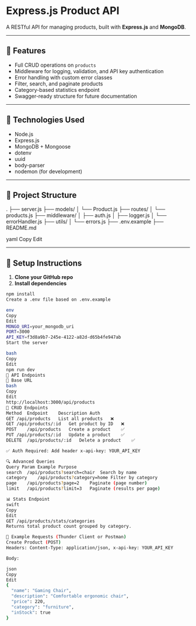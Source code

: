 # Express.js Product API

A RESTful API for managing products, built with **Express.js** and **MongoDB**.

---

## 🚀 Features

- Full CRUD operations on `products`
- Middleware for logging, validation, and API key authentication
- Error handling with custom error classes
- Filter, search, and paginate products
- Category-based statistics endpoint
- Swagger-ready structure for future documentation

---

## 🧠 Technologies Used

- Node.js
- Express.js
- MongoDB + Mongoose
- dotenv
- uuid
- body-parser
- nodemon (for development)

---

## 📁 Project Structure

.
├── server.js
├── models/
│ └── Product.js
├── routes/
│ └── products.js
├── middleware/
│ ├── auth.js
│ ├── logger.js
│ └── errorHandler.js
├── utils/
│ └── errors.js
├── .env.example
├── README.md

yaml
Copy
Edit

---

## 🔧 Setup Instructions

1. **Clone your GitHub repo**
2. **Install dependencies**

```bash
npm install
Create a .env file based on .env.example

env
Copy
Edit
MONGO_URI=your_mongodb_uri
PORT=3000
API_KEY=f3d8a9b7-245e-4122-a82d-d65b4fe947ab
Start the server

bash
Copy
Edit
npm run dev
🧪 API Endpoints
📌 Base URL
bash
Copy
Edit
http://localhost:3000/api/products
📘 CRUD Endpoints
Method	Endpoint	Description	Auth
GET	/api/products	List all products	❌
GET	/api/products/:id	Get product by ID	❌
POST	/api/products	Create a product	✅
PUT	/api/products/:id	Update a product	✅
DELETE	/api/products/:id	Delete a product	✅

✅ Auth Required: Add header x-api-key: YOUR_API_KEY

🔍 Advanced Queries
Query Param	Example	Purpose
search	/api/products?search=chair	Search by name
category	/api/products?category=home	Filter by category
page	/api/products?page=2	Paginate (page number)
limit	/api/products?limit=3	Paginate (results per page)

📊 Stats Endpoint
swift
Copy
Edit
GET /api/products/stats/categories
Returns total product count grouped by category.

🧪 Example Requests (Thunder Client or Postman)
Create Product (POST)
Headers: Content-Type: application/json, x-api-key: YOUR_API_KEY

Body:

json
Copy
Edit
{
  "name": "Gaming Chair",
  "description": "Comfortable ergonomic chair",
  "price": 220,
  "category": "furniture",
  "inStock": true
}
